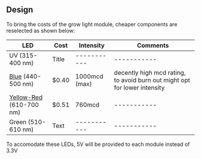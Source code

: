 ## Design
To bring the costs of the grow light module, cheaper components are reselected as shown below: 

| LED      | Cost | Intensity | Comments |
| ----------- | ----------- |  ----------- |  ----------- |
| UV (315-400 nm)     | Title       |  ----------- |  ----------- |
| [Blue](https://www.digikey.com/en/products/detail/w%C3%BCrth-elektronik/150141BS73130/13584853) (440-500 nm) | $0.40 |  1000mcd (max) |  decently high mcd rating, to avoid burn out might opt for lower intensity |
| [Yellow-Red](https://www.digikey.com/en/products/detail/vishay-semiconductor-opto-division/VLMO233U1AA-GS08/3025492) (610-700 nm)  | $0.51        |  760mcd |  ----------- |
| Green  (510-610 nm) | Text        |  ----------- |  ----------- |


To accomodate these LEDs, 5V will be provided to each module instead of 3.3V
